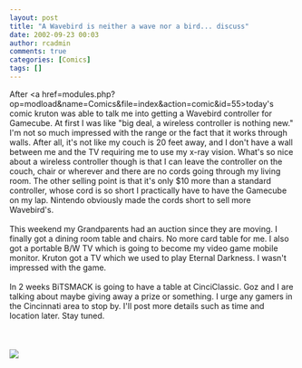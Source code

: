 ```yaml
---
layout: post
title: "A Wavebird is neither a wave nor a bird... discuss"
date: 2002-09-23 00:03
author: rcadmin
comments: true
categories: [Comics]
tags: []
---
```

After <a href=modules.php?op=modload&name=Comics&file=index&action=comic&id=55>today's comic</a> kruton was able to talk me into getting a Wavebird controller for Gamecube. At first I was like "big deal, a wireless controller is nothing new." I'm not so much impressed with the range or the fact that it works through walls. After all, it's not like my couch is 20 feet away, and I don't have a wall between me and the TV requiring me to use my x-ray vision. What's so nice about a wireless controller though is that I can leave the controller on the couch, chair or wherever and there are no cords going through my living room. The other selling point is that it's only $10 more than a standard controller, whose cord is so short I practically have to have the Gamecube on my lap. Nintendo obviously made the cords short to sell more Wavebird's.
<br />
<br />
This weekend my Grandparents had an auction since they are moving. I finally got a dining room table and chairs. No more card table for me. I also got a portable B/W TV which is going to become my video game mobile monitor. Kruton got a TV which we used to play Eternal Darkness. I wasn't impressed with the game.
<br />
<br />
In 2 weeks BiTSMACK is going to have a table at CinciClassic. Goz and I are talking about maybe giving away a prize or something. I urge any gamers in the Cincinnati area to stop by. I'll post more details such as time and location later. Stay tuned.
<br />
<br />
<br /><br /><!--more--><img src='http://dl.bitsmack.com/comics/20020923.gif'   />
